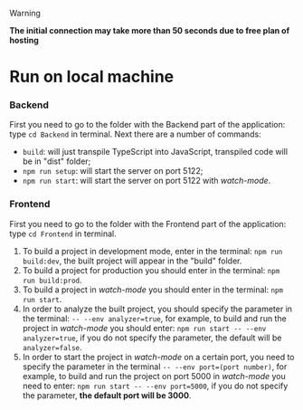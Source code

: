 > [!WARNING] 
> **The initial connection may take more than 50 seconds due to free plan of hosting**

# Run on local machine
### Backend
First you need to go to the folder with the Backend part of the application: type `cd Backend` in terminal.
Next there are a number of commands:
- `build`: will just transpile TypeScript into JavaScript, transpiled code will be in "dist" folder;
- `npm run setup`: will start the server on port 5122;
- `npm run start`: will start the server on port 5122 with *watch-mode*.

### Frontend
First you need to go to the folder with the Frontend part of the application: type `cd Frontend` in terminal.
1. To build a project in development mode, enter in the terminal: `npm run build:dev`, the built project will appear in the "build" folder.
2. To build a project for production you should enter in the terminal: `npm run build:prod`.
3. To build a project in *watch-mode* you should enter in the terminal: `npm run start`.
4. In order to analyze the built project, you should specify the parameter in the terminal: `-- --env analyzer=true`, for example, to build and run the project in *watch-mode* you should enter: `npm run start -- --env analyzer=true`, if you do not specify the parameter, the default will be `analyzer=false`.
5. In order to start the project in *watch-mode* on a certain port, you need to specify the parameter in the terminal `-- --env port=(port number)`, for example, to build and run the project on port 5000 in *watch-mode* you need to enter: `npm run start -- --env port=5000`, if you do not specify the parameter, **the default port will be 3000**.
